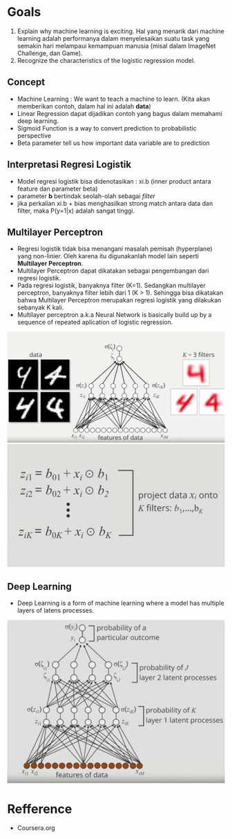 # Goals
1. Explain why machine learning is exciting.
Hal yang menarik dari machine learning adalah performanya dalam menyelesaikan suatu task yang semakin hari melampaui kemampuan manusia (misal dalam ImageNet Challenge, dan Game).
2. Recognize the characteristics of the logistic regression model.

## Concept
- Machine Learning : We want to teach a machine to learn. (Kita akan memberikan contoh, dalam hal ini adalah **data**)
- Linear Regression dapat dijadikan contoh yang bagus dalam memahami deep learning.
- Sigmoid Function is a way to convert prediction to probabilistic perspective
- Beta parameter tell us how important data variable are to prediction

## Interpretasi Regresi Logistik

- Model regresi logistik bisa didenotasikan : xi.b (inner product antara feature dan parameter beta)
- parameter **b** bertindak seolah-olah sebagai *filter*
- jika perkalian xi.b + bias menghasilkan strong match antara data dan filter, maka P(y=1|x) adalah sangat tinggi.

## Multilayer Perceptron
- Regresi logistik tidak bisa menangani masalah pemisah (hyperplane) yang non-linier. Oleh karena itu digunakanlah model lain seperti **Multilayer Perceptron**.
- Multilayer Perceptron dapat dikatakan sebagai pengembangan dari regresi logistik.
- Pada regresi logistik, banyaknya filter (K=1). Sedangkan multilayer perceptron, banyaknya filter lebih dari 1 (K > 1). Sehingga bisa dikatakan bahwa Multilayer Perceptron merupakan regresi logistik yang dilakukan sebanyak K kali.
- Multilayer perceptron a.k.a Neural Network is basically build up by a sequence of repeated aplication of logistic regression.

![](images/MultiLayerPerceptronConcept.PNG)
![](images/IntroductionToKFilters.PNG)

## Deep Learning
- Deep Learning is a form of machine learning where a model has multiple layers of latens processes.


![](images/DeepLearning.PNG)


# Refference
- Coursera.org
